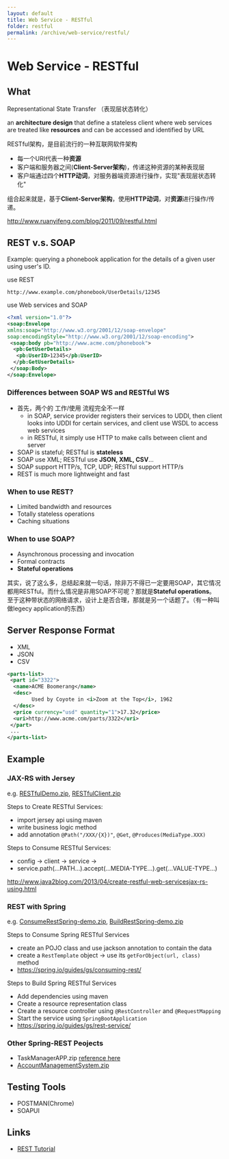 ```yaml
---
layout: default
title: Web Service - RESTful
folder: restful
permalink: /archive/web-service/restful/
---
```


# Web Service - RESTful

## What

Representational State Transfer （表现层状态转化）

an **architecture design** that define a stateless client where web services are treated like **resources** and can be accessed and identified by URL

RESTful架构，是目前流行的一种互联网软件架构
- 每一个URI代表一种**资源**
- 客户端和服务器之间(**Client-Server架构**)，传递这种资源的某种表现层
- 客户端通过四个**HTTP动词**，对服务器端资源进行操作，实现"表现层状态转化"

组合起来就是，基于**Client-Server架构**，使用**HTTP动词**，对**资源**进行操作/传递。

<http://www.ruanyifeng.com/blog/2011/09/restful.html>

## REST v.s. SOAP

Example:
querying a phonebook application for the details of a given user using user's ID.

use REST

```
http://www.example.com/phonebook/UserDetails/12345
```

use Web services and SOAP

~~~ xml
<?xml version="1.0"?>
<soap:Envelope
xmlns:soap="http://www.w3.org/2001/12/soap-envelope"
soap:encodingStyle="http://www.w3.org/2001/12/soap-encoding">
 <soap:body pb="http://www.acme.com/phonebook">
  <pb:GetUserDetails>
   <pb:UserID>12345</pb:UserID>
  </pb:GetUserDetails>
 </soap:Body>
</soap:Envelope>
~~~

### Differences between SOAP WS and RESTful WS

- 首先，两个的 工作/使用 流程完全不一样
  - in SOAP, service provider registers their services to UDDI, then client looks into UDDI for certain services, and client use WSDL to access web services
  - in RESTful, it simply use HTTP to make calls between client and server
- SOAP is stateful; RESTful is **stateless**
- SOAP use XML; RESTful use **JSON, XML, CSV**...
- SOAP support HTTP/s, TCP, UDP; RESTful support HTTP/s
- REST is much more lightweight and fast

### When to use REST?

- Limited bandwidth and resources
- Totally stateless operations
- Caching situations

### When to use SOAP?

- Asynchronous processing and invocation
- Formal contracts
- **Stateful operations**

其实，说了这么多，总结起来就一句话，除非万不得已一定要用SOAP，其它情况都用RESTful。而什么情况是非用SOAP不可呢？那就是**Stateful operations**。
至于这种带状态的网络请求，设计上是否合理，那就是另一个话题了。（有一种叫做legecy application的东西）

## Server Response Format

- XML
- JSON
- CSV

~~~ xml
<parts-list>
 <part id="3322">
  <name>ACME Boomerang</name>
  <desc>
        Used by Coyote in <i>Zoom at the Top</i>, 1962
  </desc>
  <price currency="usd" quantity="1">17.32</price>
  <uri>http://www.acme.com/parts/3322</uri>
 </part>
 ...
</parts-list>
~~~

## Example

### JAX-RS with Jersey

e.g. [RESTfulDemo.zip](https://github.com/chennanni/note-tech/tree/master/web-service/restful/src), [RESTfulClient.zip](https://github.com/chennanni/note-tech/tree/master/web-service/restful/src)

Steps to Create RESTful Services:
- import jersey api using maven
- write business logic method
- add annotation `@Path("/XXX/{X})"`, `@Get`, `@Produces(MediaType.XXX)`

Steps to Consume RESTful Services:
- config -> client -> service ->
- service.path(...PATH...).accept(...MEDIA-TYPE...).get(...VALUE-TYPE...)

<http://www.java2blog.com/2013/04/create-restful-web-servicesjax-rs-using.html>

### REST with Spring

e.g. [ConsumeRestSpring-demo.zip](https://github.com/chennanni/note-tech/tree/master/web-service/restful/src), [BuildRestSpring-demo.zip](https://github.com/chennanni/note-tech/tree/master/web-service/restful/src)

Steps to Consume Spring RESTful Services
- create an POJO class and use jackson annotation to contain the data
- create a `RestTemplate` object -> use its `getForObject(url, class)` method
- <https://spring.io/guides/gs/consuming-rest/>

Steps to Build Spring RESTful Services
- Add dependencies using maven
- Create a resource representation class
- Create a resource controller using `@RestController` and `@RequestMapping`
- Start the service using `SpringBootApplication`
- <https://spring.io/guides/gs/rest-service/>

### Other Spring-REST Peojects

- TaskManagerAPP.zip [reference here](https://dzone.com/articles/crud-using-spring-mvc-40)
- [AccountManagementSystem.zip](https://github.com/chennanni/note-tech/tree/master/web-service/restful/src)

## Testing Tools

- POSTMAN(Chrome)
- SOAPUI

## Links
- [REST Tutorial](http://rest.elkstein.org/2008/02/what-is-rest.html)
